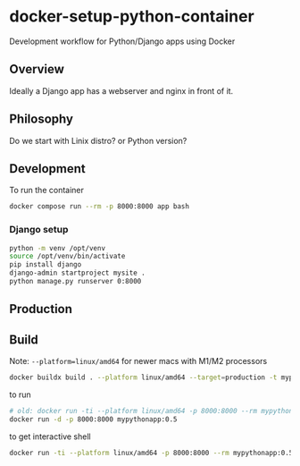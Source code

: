 # docker-setup-python-container

Development workflow for Python/Django apps using Docker

## Overview

Ideally a Django app has a webserver and nginx in front of it.

## Philosophy

Do we start with Linix distro?
or Python version?

## Development

To run the container

```sh
docker compose run --rm -p 8000:8000 app bash
```

### Django setup

```sh
python -m venv /opt/venv
source /opt/venv/bin/activate
pip install django
django-admin startproject mysite .
python manage.py runserver 0:8000
```

## Production

## Build

Note: `--platform=linux/amd64` for newer macs with M1/M2 processors

```sh
docker buildx build . --platform linux/amd64 --target=production -t mypythonapp:0.5
```

to run

```sh
# old: docker run -ti --platform linux/amd64 -p 8000:8000 --rm mypythonapp:DEV
docker run -d -p 8000:8000 mypythonapp:0.5
```

to get interactive shell

```sh
docker run -ti --platform linux/amd64 -p 8000:8000 --rm mypythonapp:0.5  /bin/bash
```
